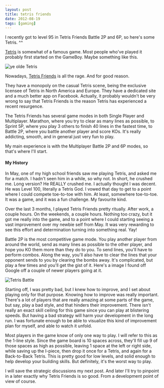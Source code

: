 ```yaml
---
layout: post
title: tetris friends
date: 2012-08-19
tags: [gaming]
---
```


<p>
  I recently got to level 95 in Tetris Friends Battle 2P and 6P, so here's some Tetris. ^^
</p>

<p>
  <a href="http://en.wikipedia.org/wiki/Tetris">Tetris</a> is somewhat of a famous game. Most people who've played it probably first
  started on the GameBoy. Maybe something like this.
</p>

<div class="center">
<img alt="ye olde Tetris" src="http://upload.wikimedia.org/wikipedia/en/4/4a/GB_Tetris.png">
</div>

<p>
  Nowadays, <a href="http://www.tetrisfriends.com/" target="_blank">Tetris Friends</a> is all the rage. 
  And for good reason.
</p>

<p>
  They have a monopoly on the casual Tetris scene, being the exclusive licensee of Tetris in North America and Europe. They have a dedicated site and a much better app on Facebook. 
  Actually, it probably wouldn't be very wrong to say that Tetris Friends is the reason Tetris has experienced a recent resurgence.
</p>

<p>
  The Tetris Friends has several game modes in both Single Player and Multiplayer. Marathon, where you try to clear as many lines as possible,
  to Sprint 5P, where you play 3 others to finish 40 lines in the fastest time, to Battle 2P, where you battle another player and score KOs. 
  It's really addicting, smooth, and in general just very fun to play. 
</p>

<p>
  My main experience is with the Multiplayer Battle 2P and 6P modes, so that's where I'll start.
</p>

<h4 class="subheader">My History</h4>

<p>
  In May, one of my high school friends saw me playing Tetris, and asked me for a match. I hadn't seen him in a while, so why not.
  In short, he crushed me. Long version? He REALLY crushed me. I actually thought I was decent. He was Level 100, literally a Tetris God.
  I vowed that day to get to a point where I could compete toe-to-toe with him. At least, somewhere toe-to-toe. It was a game, and it was a 
  fun challenge. My favourite kind.
</p>

<p>
  Over the last 3 months, I played Tetris Friends pretty ritually. After work, a couple hours. On the weekends, a couple hours. Nothing too crazy,
  but it got me really into the game, and to a point where I could starting seeing a vast improvement over my newbie self from May. It was very rewarding to see
  this effort and determination turning into something real. Yay!
</p>

<p>
  Battle 2P is the most competitive game mode. You play another player from around the world,
  send as many lines as possible to the other player, and hope you KO them more than they do to you. To send lines, you'll have to perform combos. 
  Along the way, you'll also have to clear the lines that your opponent sends to you by clearing the bombs away. It's complicated,
  but play a few times and you'll get the gist of it. Here's a image I found off Google off a couple of newer players going at it.
</p>

<div class="center">
<img class="scale-with-grid child-padding" alt="Tetris Battle" src="http://i.ytimg.com/vi/AHdBNRff2AY/0.jpg">
</div>

<p> 
  Starting off, I was pretty bad, but I knew how to improve, and I set about playing only for that purpose.
  Knowing how to improve was really important. There's a lot of players that are really amazing at some parts of the game, but say, play a bad style, and that hinders
  their improvement. There isn't really an exact skill ceiling for this game since you can play at blistering speeds. But having a bad strategy will harm your development
  in the long run. I was fortunate enough to be able to visualize this kind of improvement plan for myself, and able to watch it unfold.
</p>

<p>
  Most players in the game know of only one way to play. I will refer to this as the 1-line style. Since the game board is 10 spaces across, they'll fill up
  9 of those spaces as high as possible, leaving 1 space at the left or right side, while saving up the I-piece, then drop it once for 
  a Tetris, and again for a Back-to-Back Tetris. This is pretty good for low levels, and solid enough to help develop your building skills. 
  But definitely, it's the worst way to play.
</p>

<p>
  I will save the strategic discussions my next post. And later I'll try to pinpoint in a later exactly why Tetris Friends is so good. From a development point of view of course.
</p>